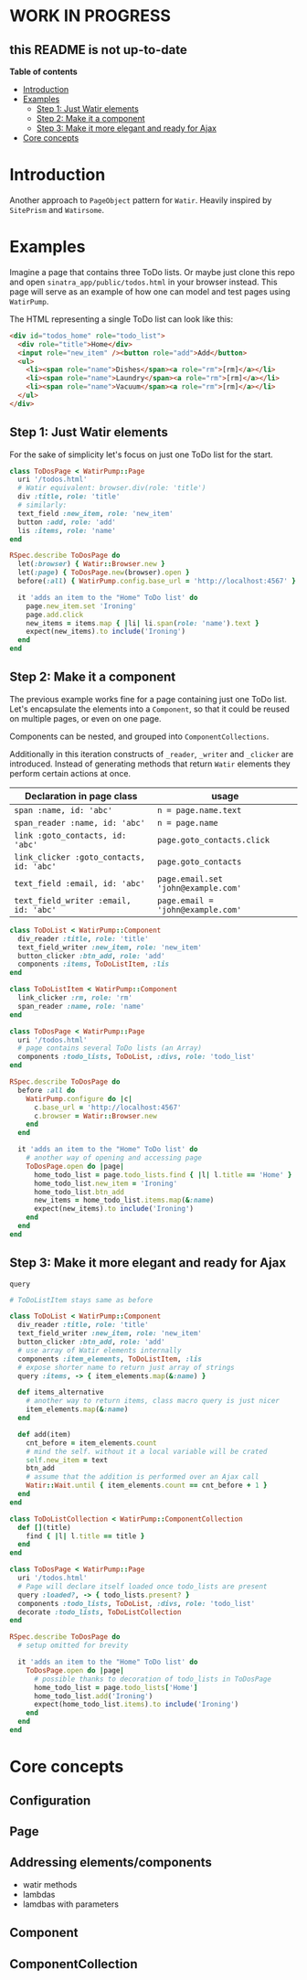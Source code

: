 # WORK IN PROGRESS

## this README is not up-to-date

**Table of contents**
* [Introduction](#introduction)
* [Examples](#examples)
    * [Step 1: Just Watir elements](#step-1-just-watir-elements)
    * [Step 2: Make it a component](#step-2-make-it-a-component)
    * [Step 3: Make it more elegant and ready for Ajax](#step-3-make-it-more-elegant-and-ready-for-ajax)
* [Core concepts](#core-concepts)

# Introduction

Another approach to `PageObject` pattern for `Watir`. Heavily inspired by `SitePrism`
and `Watirsome`.

# Examples

Imagine a page that contains three ToDo lists. Or maybe just clone this repo and
open `sinatra_app/public/todos.html` in your browser instead. This page will serve
as an example of how one can model and test pages using `WatirPump`.

The HTML representing a single ToDo list can look like this:

```html
<div id="todos_home" role="todo_list">
  <div role="title">Home</div>
  <input role="new_item" /><button role="add">Add</button>
  <ul>
    <li><span role="name">Dishes</span><a role="rm">[rm]</a></li>
    <li><span role="name">Laundry</span><a role="rm">[rm]</a></li>
    <li><span role="name">Vacuum</span><a role="rm">[rm]</a></li>
  </ul>
</div>
```

## Step 1: Just Watir elements

For the sake of simplicity let's focus on just one ToDo list for the start.

```ruby
class ToDosPage < WatirPump::Page
  uri '/todos.html'
  # Watir equivalent: browser.div(role: 'title')
  div :title, role: 'title'
  # similarly:
  text_field :new_item, role: 'new_item'
  button :add, role: 'add'
  lis :items, role: 'name'
end

RSpec.describe ToDosPage do
  let(:browser) { Watir::Browser.new }
  let(:page) { ToDosPage.new(browser).open }
  before(:all) { WatirPump.config.base_url = 'http://localhost:4567' }

  it 'adds an item to the "Home" ToDo list' do
    page.new_item.set 'Ironing'
    page.add.click
    new_items = items.map { |li| li.span(role: 'name').text }
    expect(new_items).to include('Ironing')
  end
end
```

## Step 2: Make it a component

The previous example works fine for a page containing just one ToDo list.
Let's encapsulate the elements into a `Component`, so that it could be reused
on multiple pages, or even on one page.

Components can be nested, and grouped into `ComponentCollections`.

Additionally in this iteration constructs of `_reader`, `_writer` and `_clicker`
are introduced. Instead of generating methods that return `Watir` elements they
perform certain actions at once.

| Declaration in page class | usage |
|-------------|-------|
| `span :name, id: 'abc'` | `n = page.name.text` |
| `span_reader :name, id: 'abc'` | `n = page.name` |
| `link :goto_contacts, id: 'abc'` | `page.goto_contacts.click` |
| `link_clicker :goto_contacts, id: 'abc'` | `page.goto_contacts` |
| `text_field :email, id: 'abc'` | `page.email.set 'john@example.com'` |
| `text_field_writer :email, id: 'abc'` | `page.email = 'john@example.com'` |

```ruby
class ToDoList < WatirPump::Component
  div_reader :title, role: 'title'
  text_field_writer :new_item, role: 'new_item'
  button_clicker :btn_add, role: 'add'
  components :items, ToDoListItem, :lis
end

class ToDoListItem < WatirPump::Component
  link_clicker :rm, role: 'rm'
  span_reader :name, role: 'name'
end

class ToDosPage < WatirPump::Page
  uri '/todos.html'
  # page contains several ToDo lists (an Array)
  components :todo_lists, ToDoList, :divs, role: 'todo_list'
end

RSpec.describe ToDosPage do
  before :all do
    WatirPump.configure do |c|
      c.base_url = 'http://localhost:4567'
      c.browser = Watir::Browser.new
    end
  end

  it 'adds an item to the "Home" ToDo list' do
    # another way of opening and accessing page
    ToDosPage.open do |page|
      home_todo_list = page.todo_lists.find { |l| l.title == 'Home' }
      home_todo_list.new_item = 'Ironing'
      home_todo_list.btn_add
      new_items = home_todo_list.items.map(&:name)
      expect(new_items).to include('Ironing')
    end
  end
end
```

## Step 3: Make it more elegant and ready for Ajax

`query`

```ruby
# ToDoListItem stays same as before

class ToDoList < WatirPump::Component
  div_reader :title, role: 'title'
  text_field_writer :new_item, role: 'new_item'
  button_clicker :btn_add, role: 'add'
  # use array of Watir elements internally
  components :item_elements, ToDoListItem, :lis
  # expose shorter name to return just array of strings
  query :items, -> { item_elements.map(&:name) }

  def items_alternative
    # another way to return items, class macro query is just nicer
    item_elements.map(&:name)
  end

  def add(item)
    cnt_before = item_elements.count
    # mind the self. without it a local variable will be crated
    self.new_item = text
    btn_add
    # assume that the addition is performed over an Ajax call
    Watir::Wait.until { item_elements.count == cnt_before + 1 }
  end
end

class ToDoListCollection < WatirPump::ComponentCollection
  def [](title)
    find { |l| l.title == title }
  end
end

class ToDosPage < WatirPump::Page
  uri '/todos.html'
  # Page will declare itself loaded once todo_lists are present
  query :loaded?, -> { todo_lists.present? }
  components :todo_lists, ToDoList, :divs, role: 'todo_list'
  decorate :todo_lists, ToDoListCollection
end

RSpec.describe ToDosPage do
  # setup omitted for brevity

  it 'adds an item to the "Home" ToDo list' do
    ToDosPage.open do |page|
      # possible thanks to decoration of todo_lists in ToDosPage
      home_todo_list = page.todo_lists['Home']
      home_todo_list.add('Ironing')
      expect(home_todo_list.items).to include('Ironing')
    end
  end
end
```

# Core concepts

## Configuration

## Page

## Addressing elements/components

* watir methods
* lambdas
* lamdbas with parameters

## Component

## ComponentCollection
